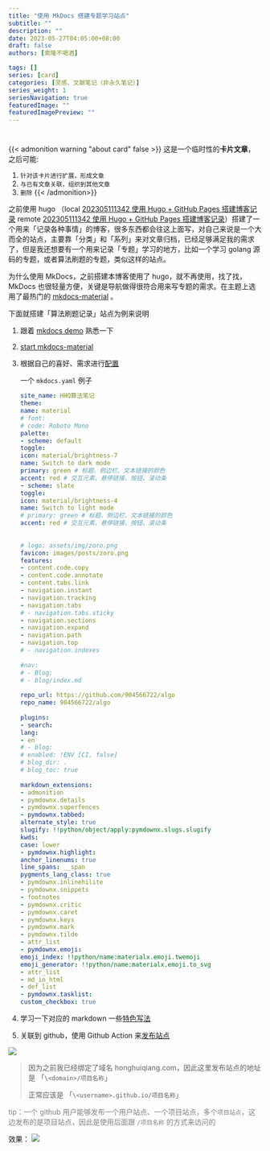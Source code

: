 ```yaml
---
title: "使用 MkDocs 搭建专题学习站点"
subtitle: ""
description: ""
date: 2023-05-27T04:05:00+08:00
draft: false
authors: [索隆不喝酒]

tags: []
series: [card]
categories: [灵感、文献笔记（非永久笔记）]
series_weight: 1
seriesNavigation: true
featuredImage: ""
featuredImagePreview: ""
---
```

<!--more-->
#

{{< admonition warning "about card" false >}}
这是一个临时性的**卡片文章**，之后可能:
1. `针对该卡片进行扩展，形成文章`
2. `与已有文章关联，组织到其他文章`
3. `删除`
{{< /admonition>}}

之前使用 hugo （local [202305111342 使用 Hugo + GitHub Pages 搭建博客记录](content/posts/tools/202305111342%20使用%20Hugo%20+%20GitHub%20Pages%20搭建博客记录.md)  remote [202305111342 使用 Hugo + GitHub Pages 搭建博客记录](http://honghuiqiang.com/202305111342-%E4%BD%BF%E7%94%A8-hugo-%2B-github-pages-%E6%90%AD%E5%BB%BA%E5%8D%9A%E5%AE%A2%E8%AE%B0%E5%BD%95)）搭建了一个用来「记录各种事情」的博客，很多东西都会往这上面写，对自己来说是一个大而全的站点，主要靠「分类」和「系列」来对文章归档，已经足够满足我的需求了，但是我还想要有一个用来记录「专题」学习的地方，比如一个学习 golang 源码的专题，或者算法刷题的专题，类似这样的站点。

为什么使用 MkDocs，之前搭建本博客使用了 hugo，就不再使用，找了找，MkDocs 也很轻量方便，关键是导航做得很符合用来写专题的需求。在主题上选用了最热门的 [mkdocs-material](https://squidfunk.github.io/mkdocs-material/) 。

下面就搭建「算法刷题记录」站点为例来说明

1. 跟着 [mkdocs demo](https://www.mkdocs.org/getting-started/) 熟悉一下
2. [start mkdocs-material](https://squidfunk.github.io/mkdocs-material/getting-started/)
3. 根据自己的喜好、需求进行[配置](https://squidfunk.github.io/mkdocs-material/setup/)

	一个 `mkdocs.yaml` 例子
	```yaml
	site_name: HHQ算法笔记  
	theme:  
	name: material  
	# font:  
	# code: Roboto Mono  
	palette:  
	- scheme: default  
	toggle:  
	icon: material/brightness-7  
	name: Switch to dark mode  
	primary: green # 标题、侧边栏、文本链接的颜色  
	accent: red # 交互元素、悬停链接、按钮、滚动条  
	- scheme: slate  
	toggle:  
	icon: material/brightness-4  
	name: Switch to light mode  
	# primary: green # 标题、侧边栏、文本链接的颜色  
	accent: red # 交互元素、悬停链接、按钮、滚动条  
	  
	  
	# logo: assets/img/zoro.png  
	favicon: images/posts/zoro.png  
	features:  
	- content.code.copy  
	- content.code.annotate  
	- content.tabs.link  
	- navigation.instant  
	- navigation.tracking  
	- navigation.tabs  
	# - navigation.tabs.sticky  
	- navigation.sections  
	- navigation.expand  
	- navigation.path  
	- navigation.top  
	# - navigation.indexes  
	  
	#nav:  
	# - Blog:  
	# - blog/index.md  
	  
	repo_url: https://github.com/904566722/algo  
	repo_name: 904566722/algo  
	  
	plugins:  
	- search:  
	lang:  
	- en  
	# - blog:  
	# enabled: !ENV [CI, false]  
	# blog_dir: .  
	# blog_toc: true  
	  
	markdown_extensions:  
	- admonition  
	- pymdownx.details  
	- pymdownx.superfences  
	- pymdownx.tabbed:  
	alternate_style: true  
	slugify: !!python/object/apply:pymdownx.slugs.slugify  
	kwds:  
	case: lower  
	- pymdownx.highlight:  
	anchor_linenums: true  
	line_spans: __span  
	pygments_lang_class: true  
	- pymdownx.inlinehilite  
	- pymdownx.snippets  
	- footnotes  
	- pymdownx.critic  
	- pymdownx.caret  
	- pymdownx.keys  
	- pymdownx.mark  
	- pymdownx.tilde  
	- attr_list  
	- pymdownx.emoji:  
	emoji_index: !!python/name:materialx.emoji.twemoji  
	emoji_generator: !!python/name:materialx.emoji.to_svg  
	- attr_list  
	- md_in_html  
	- def_list  
	- pymdownx.tasklist:  
	custom_checkbox: true
	```

1. 学习一下对应的 markdown 一些[特色写法](https://squidfunk.github.io/mkdocs-material/reference/)
2. 关联到 github，使用 Github Action 来[发布站点](https://squidfunk.github.io/mkdocs-material/publishing-your-site/)

![](images/posts/Pasted%20image%2020230527044307.png)

> 因为之前我已经绑定了域名 honghuiqiang.com，因此这里发布站点的地址是 「`\<domain>/项目名称`」
> 
> 正常应该是 「`\<username>.github.io/项目名称`」

<font color=grey>tip：一个 github 用户能够发布一个用户站点、一个项目站点，多个`项目站点`，这边发布的是项目站点，因此是使用后面跟 `/项目名称` 的方式来访问的</font>


效果：
![](images/posts/Pasted%20image%2020230527045159.png)